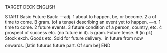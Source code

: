 TARGET DECK
ENGLISH

START
Basic
Future
Back: —adj. 1 about to happen, be, or become. 2 a of time to come. B gram. (of a tense) describing an event yet to happen. —n. 1 time to come. 2 future events. 3 future condition of a person, country, etc. 4 prospect of success etc. (no future in it). 5 gram. Future tense. 6 (in pl.) Stock exch. Goods etc. Sold for future delivery.  in future from now onwards. [latin futurus future part. Of sum be]
END

